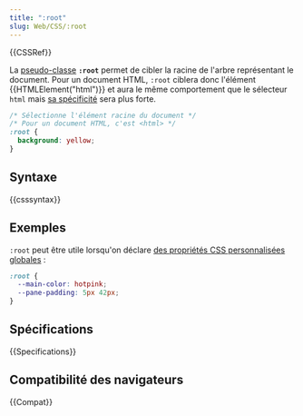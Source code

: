 ```yaml
---
title: ":root"
slug: Web/CSS/:root
---
```


{{CSSRef}}

La [pseudo-classe](/fr/docs/Web/CSS/Pseudo-classes) **`:root`** permet de cibler la racine de l'arbre représentant le document. Pour un document HTML, `:root` ciblera donc l'élément {{HTMLElement("html")}} et aura le même comportement que le sélecteur `html` mais [sa spécificité](/fr/Apprendre/CSS/Introduction_à_CSS/La_cascade_et_l_héritage#Le_poids_des_sélecteurs) sera plus forte.

```css
/* Sélectionne l'élément racine du document */
/* Pour un document HTML, c'est <html> */
:root {
  background: yellow;
}
```

## Syntaxe

{{csssyntax}}

## Exemples

`:root` peut être utile lorsqu'on déclare [des propriétés CSS personnalisées globales](/fr/docs/Web/CSS/--*) :

```css
:root {
  --main-color: hotpink;
  --pane-padding: 5px 42px;
}
```

## Spécifications

{{Specifications}}

## Compatibilité des navigateurs

{{Compat}}
